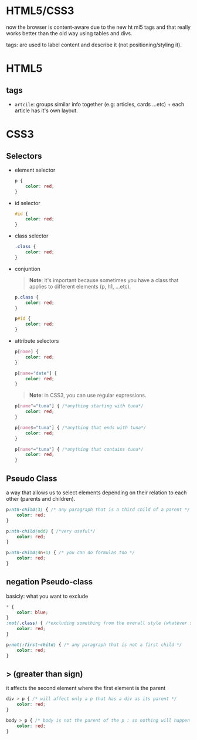# HTML5/CSS3

now the browser is content-aware due to the new ht ml5 tags and that really works better than the old way using tables and divs.

tags: are used to label content and describe it (not positioning/styling it).

# HTML5

## tags

- `artcile`: groups similar info together (e.g: articles, cards ...etc) + each article has it's own layout.

# CSS3

## Selectors

- element selector
    ```css
    p {
        color: red;
    }
    ```
- id selector
    ```css
    #id {
        color: red;
    }
    ```
- class selector
    ```css
    .class {
        color: red;
    }
    ```
- conjuntion
    > **Note**: it's important because sometimes you have a class that applies to different elements (p, h1, ...etc).
    ```css
    p.class {
        color: red;
    }
    ```
    ```css
    p#id {
        color: red;
    }
    ```

- attribute selectors
    ```css
    p[name] {
        color: red;
    }
    ```
    ```css
    p[name="date"] {
        color: red;
    }
    ```
    > **Note**: in CSS3, you can use regular expressions.
    ```css
    p[name^="tuna"] { /*anything starting with tuna*/
        color: red;
    }
    ```
    ```css
    p[name$="tuna"] { /*anything that ends with tuna*/
        color: red;
    }
    ```
    ```css
    p[name*="tuna"] { /*anything that contains tuna*/
        color: red;
    }
    ```


## Pseudo Class

a way that allows us to select elements depending on their relation to each other (parents and children).

```css
p:nth-child(3) { /* any paragraph that is a third child of a parent */
    color: red;
}
```

```css
p:nth-child(odd) { /*very useful*/
    color: red;
}
```

```css
p:nth-child(4n+1) { /* you can do formulas too */
    color: red;
}
```

## negation Pseudo-class

basicly: what you want to exclude

```css
* {
    color: blue;
}
:not(.class) { /*excluding something from the overall style (whatever style it inherited)*/
    color: red;
}
```
```css
p:not(:first-child) { /* any paragraph that is not a first child */
    color: red;
}
```

## > (greater than sign)

it affects the second element where the first element is the parent

```css
div > p { /* will affect only a p that has a div as its parent */
    color: red;
}
``` 
```css
body > p { /* body is not the parent of the p : so nothing will happen */
    color: red;
}
``` 


